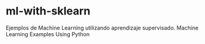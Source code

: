 # ml-with-sklearn
Ejemplos de Machine Learning utilizando aprendizaje supervisado.
Machine Learning Examples Using Python
